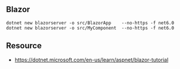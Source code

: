 ## Blazor

```
dotnet new blazorserver -o src/BlazorApp    --no-https -f net6.0
dotnet new blazorserver -o src/MyComponent  --no-https -f net6.0
```

## Resource

- https://dotnet.microsoft.com/en-us/learn/aspnet/blazor-tutorial